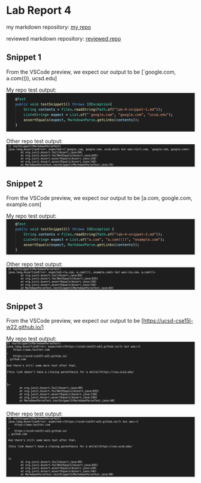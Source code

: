 # Lab Report 4

my markdown repository: 
[my repo](https://github.com/iroque4/markdown-parse)

reviewed markdown repository:
[reviewed repo](https://github.com/JaredJose/markdown-parse)

## Snippet 1
From the VSCode preview, we expect our output to be [`google.com, a.com(()), ucsd.edu]

My repo test output:
![Image](snip1test.png)

Other repo test output:
![Image](other-snip1.png)


## Snippet 2
From the VSCode preview, we expect our output to be [a.com, google.com, example.com]

My repo test output:
![Image](snip2test.png)

Other repo test output:
![Image](other-snip2.png)

## Snippet 3
From the VSCode preview, we expect our output to be [https://ucsd-cse15l-w22.github.io/]

My repo test output:
![Image](snip3test.png)

Other repo test output:
![Image](other-snip3.png)